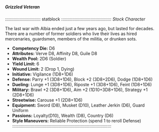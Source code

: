 ##### Grizzled Veteran

::::::::::::::::::::::::::::: statblock :::::::::::::::::::::::::::::::::::::::::
*Stock Character*

The last war with Albia ended just a few years ago, but lasted for
decades. There are a number of former soldiers who live their lives as
hired mercenaries, guardsmen, members of the militia, or drunken sots.

- **Competency Die:** D6
- **Attributes:** Verve D8, Affinity D8, Guile D8
- **Wealth Pool:** 2D6 (Soldier)
- **Yield Limit:** 6
- **Wound Limit:** 2 (Drop 1, Dying)
- **Initiative:** Vigilance (1D8+1D6)
- **Defense:** Parry +1 (3D8+1D6), Block +2 (3D8+2D6), Dodge (1D8+1D6)
- **Dueling:** Lunge +1 (3D8+1D6), Riposte +1 (3D8+1D6), Feint (1D8+1D6)
- **Military:** Brawl +2 (3D8+1D6), Aim +2 (1D10+3D8+1D6), Strategy +1 (2D8+1D6)
- **Streetwise:** Carouse +1 (2D8+1D6)
- **Equipment:** Sword (D8), Musket (D10), Leather Jerkin (D6), Guard Uniform
- **Passions:** Loyalty(D10), Wealth (D8), Country (D6)
- **Style Maneuvers:** Reliable Protection (spend 1 to reroll Defense)
:::::::::::::::::::::::::::::::::::::::::::::::::::::::::::::::::::::::::::::::::
